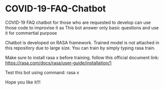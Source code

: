 # COVID-19-FAQ-Chatbot

COVID-19 FAQ chatbot for those who are requested to develop can use those code to improvise it as This bot answer only basic questions and use it for commertial purpose

Chatbot is developed on RASA framework. Trained model is not attached in this repository due to large size. 
You can train by simply typing rasa train. 

Make sure to install rasa x before training. follow this official document link: https://rasa.com/docs/rasa/user-guide/installation/1

Test this bot using command: rasa x

Hope you like it!!!
